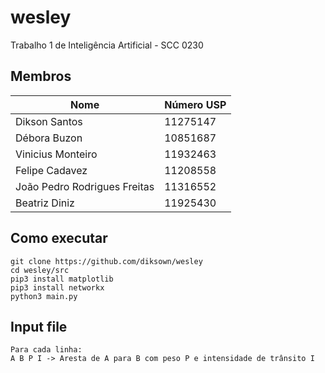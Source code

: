 # wesley

Trabalho 1 de Inteligência Artificial - SCC 0230

## Membros

| Nome | Número USP |
| ------ | ------ |
|Dikson Santos | 11275147 |
|Débora Buzon | 10851687 |
|Vinicius Monteiro | 11932463 |
|Felipe Cadavez | 11208558 |
|João Pedro Rodrigues Freitas | 11316552 |
|Beatriz Diniz | 11925430 | 

## Como executar

```
git clone https://github.com/diksown/wesley
cd wesley/src
pip3 install matplotlib
pip3 install networkx
python3 main.py
```

## Input file

```
Para cada linha:
A B P I -> Aresta de A para B com peso P e intensidade de trânsito I
```